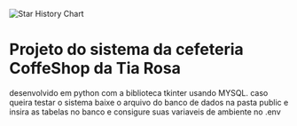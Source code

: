  <img
    alt="Star History Chart"
    src="https://readme-typing-svg.demolab.com?font=&weight=600&size=40&pause=1000&color=FFFFFF&center=true&vCenter=true&random=false&width=435&height=60&lines=COFFE+SHOP+SYSTEM"
  />

  <h1>
   Projeto do sistema da cefeteria CoffeShop da Tia Rosa
  </h1>

  <p>
   desenvolvido em python com a biblioteca tkinter usando MYSQL.
   caso queira testar o sistema baixe o arquivo do banco de dados na pasta public e insira as tabelas no banco
   e consigure suas variaveis de ambiente no .env
  </p>
